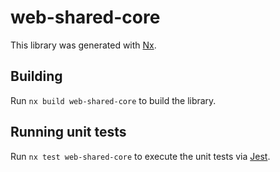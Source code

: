 # web-shared-core

This library was generated with [Nx](https://nx.dev).

## Building

Run `nx build web-shared-core` to build the library.

## Running unit tests

Run `nx test web-shared-core` to execute the unit tests via [Jest](https://jestjs.io).
